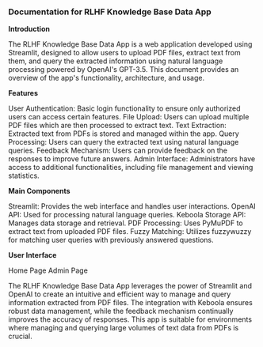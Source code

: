 ### Documentation for RLHF Knowledge Base Data App

**Introduction**

The RLHF Knowledge Base Data App is a web application developed using Streamlit, designed to allow users to upload PDF files, extract text from them, and query the extracted information using natural language processing powered by OpenAI's GPT-3.5. This document provides an overview of the app's functionality, architecture, and usage.

**Features**

User Authentication: Basic login functionality to ensure only authorized users can access certain features.
File Upload: Users can upload multiple PDF files which are then processed to extract text.
Text Extraction: Extracted text from PDFs is stored and managed within the app.
Query Processing: Users can query the extracted text using natural language queries.
Feedback Mechanism: Users can provide feedback on the responses to improve future answers.
Admin Interface: Administrators have access to additional functionalities, including file management and viewing statistics.

**Main Components**

Streamlit: Provides the web interface and handles user interactions.
OpenAI API: Used for processing natural language queries.
Keboola Storage API: Manages data storage and retrieval.
PDF Processing: Uses PyMuPDF to extract text from uploaded PDF files.
Fuzzy Matching: Utilizes fuzzywuzzy for matching user queries with previously answered questions.

**User Interface**

Home Page
Admin Page

The RLHF Knowledge Base Data App leverages the power of Streamlit and OpenAI to create an intuitive and efficient way to manage and query information extracted from PDF files. The integration with Keboola ensures robust data management, while the feedback mechanism continually improves the accuracy of responses. This app is suitable for environments where managing and querying large volumes of text data from PDFs is crucial.
